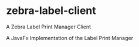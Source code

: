 zebra-label-client
==================

A Zebra Label Print Manager Client

A JavaFx Implementation of the Label Print Manager
